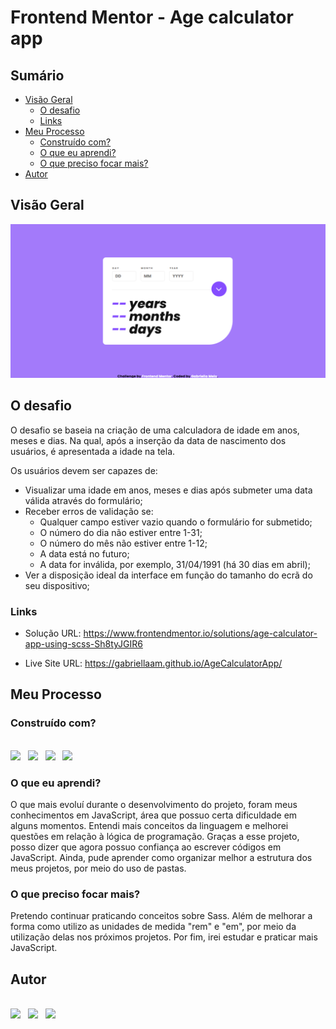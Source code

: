 # Frontend Mentor - Age calculator app

## Sumário

- [Visão Geral](#visão-geral)
  - [O desafio](#o-desafio)
  - [Links](#links)
- [Meu Processo](#meu-processo)
  - [Construído com?](#construído-com?)
  - [O que eu aprendi?](#o-que-eu-aprendi?)
  - [O que preciso focar mais?](#o-que-preciso-focar-mais?)
- [Autor](#autor)

## Visão Geral

<img src="./designs/AgeCalculator.png">

## O desafio

O desafio se baseia na criação de uma calculadora de idade em anos, meses e dias. Na qual, após a inserção da data de nascimento dos usuários, é apresentada a idade na tela.

Os usuários devem ser capazes de:

- Visualizar uma idade em anos, meses e dias após submeter uma data válida através do formulário;
- Receber erros de validação se:
  - Qualquer campo estiver vazio quando o formulário for submetido;
  - O número do dia não estiver entre 1-31;
  - O número do mês não estiver entre 1-12;
  - A data está no futuro;
  - A data for inválida, por exemplo, 31/04/1991 (há 30 dias em abril);
- Ver a disposição ideal da interface em função do tamanho do ecrã do seu dispositivo;

### Links

- Solução URL: https://www.frontendmentor.io/solutions/age-calculator-app-using-scss-Sh8tyJGIR6

- Live Site URL: https://gabriellaam.github.io/AgeCalculatorApp/

## Meu Processo

### Construído com?

<br />
<a href="https://developer.mozilla.org/pt-BR/docs/Web/HTML"><img src="https://img.shields.io/badge/HTML5-E34F26?style=for-the-badge&logo=html5&logoColor=white" /></a>
&nbsp;
<a href="https://developer.mozilla.org/pt-BR/docs/Web/CSS"><img src="https://img.shields.io/badge/CSS3-1572B6?style=for-the-badge&logo=css3&logoColor=white" /></a>
&nbsp;
<a href="https://sass-lang.com/documentation/"><img src="https://img.shields.io/badge/Sass-CC6699?style=for-the-badge&logo=sass&logoColor=white" /></a>
&nbsp;
<a href="https://developer.mozilla.org/pt-BR/docs/Web/JavaScript"><img src="https://img.shields.io/badge/JavaScript-F7DF1E?style=for-the-badge&logo=javascript&logoColor=black" /></a>

### O que eu aprendi?

O que mais evoluí durante o desenvolvimento do projeto, foram meus conhecimentos em JavaScript, área que possuo certa dificuldade em alguns momentos. Entendi mais conceitos da linguagem e melhorei questões em relação à lógica de programação. Graças a esse projeto, posso dizer que agora possuo confiança ao escrever códigos em JavaScript. 
Ainda, pude aprender como organizar melhor a estrutura dos meus projetos, por meio do uso de pastas.

### O que preciso focar mais?

Pretendo continuar praticando conceitos sobre Sass. Além de melhorar a forma como utilizo as unidades de medida "rem" e "em", por meio da utilização delas nos próximos projetos. Por fim, irei estudar e praticar mais JavaScript.

## Autor

<br />
<a href="https://www.linkedin.com/in/gabriella-araujomelo/"><img src="https://img.shields.io/badge/LinkedIn-0077B5?style=for-the-badge&logo=linkedin&logoColor=white" /></a>
&nbsp;
<a href="mailto:gabriella.melo0119@gmail.com"><img src="https://img.shields.io/badge/Gmail-D14836?style=for-the-badge&logo=gmail&logoColor=white" /></a>
&nbsp;
<a href="https://www.frontendmentor.io/profile/GabriellaAM"><img src="https://img.shields.io/badge/Front_End_Mentor-C8268F?style=for-the-badge" /></a>
